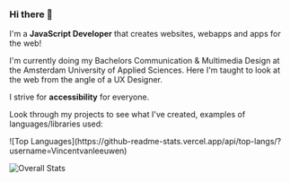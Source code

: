 
### Hi there 👋

<div class="intro">
  
<div>
I'm a <b>JavaScript Developer</b> that creates websites, webapps and apps for the web!
  
I'm currently doing my Bachelors Communication & Multimedia Design at the Amsterdam University of Applied Sciences. Here I'm taught to look at 
the web from the angle of a UX Designer. 
  
  I strive for <b>accessibility</b> for everyone.

Look through my projects to see what I've created, examples of languages/libraries used:
    

</div>
![Top Languages](https://github-readme-stats.vercel.app/api/top-langs/?username=Vincentvanleeuwen)   


![Overall Stats](https://github-readme-stats.vercel.app/api?username=Vincentvanleeuwen&count_private=true&show_icons=true&hide=contribs)
</div>


<!--
**Vincentvanleeuwen/Vincentvanleeuwen** is a ✨ _special_ ✨ repository because its `README.md` (this file) appears on your GitHub profile.

Here are some ideas to get you started:

- 🔭 I’m currently working on ...
- 🌱 I’m currently learning ...
- 👯 I’m looking to collaborate on ...
- 🤔 I’m looking for help with ...
- 💬 Ask me about ...
- 📫 How to reach me: ...
- 😄 Pronouns: ...
- ⚡ Fun fact: ...
<style>
.intro {
  display:flex; 
  flex-direction:row;
}
</style>
-->


